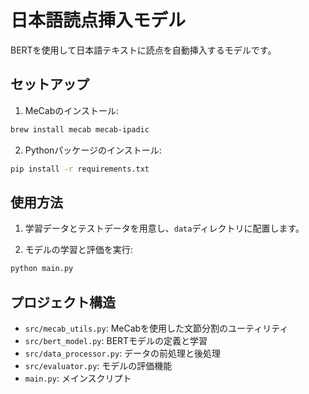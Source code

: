 # 日本語読点挿入モデル

BERTを使用して日本語テキストに読点を自動挿入するモデルです。

## セットアップ

1. MeCabのインストール:
```bash
brew install mecab mecab-ipadic
```

2. Pythonパッケージのインストール:
```bash
pip install -r requirements.txt
```

## 使用方法

1. 学習データとテストデータを用意し、`data`ディレクトリに配置します。

2. モデルの学習と評価を実行:
```bash
python main.py
```

## プロジェクト構造

- `src/mecab_utils.py`: MeCabを使用した文節分割のユーティリティ
- `src/bert_model.py`: BERTモデルの定義と学習
- `src/data_processor.py`: データの前処理と後処理
- `src/evaluator.py`: モデルの評価機能
- `main.py`: メインスクリプト 